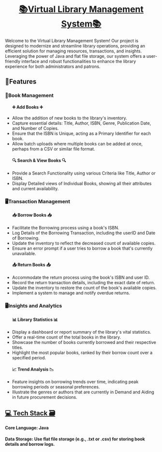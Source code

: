 <h1><u><b><center>📚Virtual Library Management System📚</center></b></u></h1>
<p>Welcome to the Virtual Library Management System! Our project is designed to modernize and streamline library operations, providing an efficient solution for managing resources, transactions, and insights. Leveraging the power of Java and flat file storage, our system offers a user-friendly interface and robust functionalities to enhance the library experience for both administrators and patrons.</p>

<h2>🎁Features</h2>
<h3>📕Book Management</h3>
<ul>
  <h4>➕ Add Books ➕</h4>
  <li>Allow the addition of new books to the library's inventory.</li>
  <li>Capture essential details: Title, Author, ISBN, Genre, Publication Date, and Number of Copies.</li>
  <li>Ensure that the ISBN is Unique, acting as a Primary Identifier for each book.</li>
  <li>Allow batch uploads where multiple books can be added at once, perhaps from a CSV or similar file format.</li>

  <h4>🔍 Search & View Books 🔍</h4>
  <li>Provide a Search Functionality using various Criteria like Title, Author or ISBN.</li>
  <li>Display Detailed views of Individual Books, showing all their attributes and current availability.</li>
</ul>

<h3>🖥Transaction Management</h3>
<ul>
  <h4>📥 Borrow Books 📥</h4>
  <li>Facilitate the Borrowing process using a book's ISBN.</li>
  <li>Log Details of the Borrowing Transaction, including the userID and Date of Borrowing.</li>
  <li>Update the inventory to reflect the decreased count of available copies.</li>
  <li>Ensure an error prompt if a user tries to borrow a book that's currently unavailable.</li>

  <h4>📤 Return Books 📤</h4>
  <li>Accommodate the return process using the book's ISBN and user ID.</li>
  <li>Record the return transaction details, including the exact date of return.</li>
  <li>Update the inventory to restore the count of the book's available copies.</li>
  <li>Implement a system to manage and notify overdue returns.</li>
</ul>

<h3>🖥Insights and Analytics</h3>
<ul>
  <h4>📊 Library Statistics 📊</h4>
  <li>Display a dashboard or report summary of the library's vital statistics.</li>
  <li>Offer a real-time count of the total books in the library.</li>
  <li>Showcase the number of books currently borrowed and their respective titles.</li>
  <li>Highlight the most popular books, ranked by their borrow count over a specified period.</li>

  <h4>📈 Trend Analysis 📉</h4>
  <li>Feature insights on borrowing trends over time, indicating peak borrowing periods or seasonal preferences.</li>
  <li>Illustrate the genres or authors that are currently in Demand and Aiding in future procurement decisions.</li>
</ul>

<h2><u>💻 Tech Stack 🗃</u></h2>
  <h4>Core Language: Java</h4>
  <h4>Data Storage: Use flat file storage (e.g., <b>.txt</b> or <b>.csv</b>) for storing book details and borrow logs.</h4>
